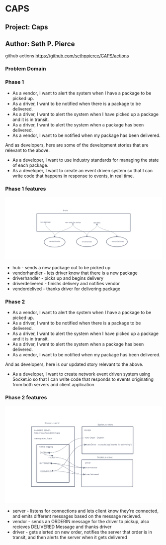 # CAPS

## Project: Caps

## Author: Seth P. Pierce

github actions <https://github.com/sethppierce/CAPS/actions>

### Problem Domain

### Phase 1

- As a vendor, I want to alert the system when I have a package to be picked up.
- As a driver, I want to be notified when there is a package to be delivered.
- As a driver, I want to alert the system when I have picked up a package and it is in transit.
- As a driver, I want to alert the system when a package has been delivered.
- As a vendor, I want to be notified when my package has been delivered.

And as developers, here are some of the development stories that are relevant to the above.

- As a developer, I want to use industry standards for managing the state of each package.
- As a developer, I want to create an event driven system so that I can write code that happens in response to events, in real time.

### Phase 1 features

![Phase 1](./assets/lab11.png)

- hub - sends a new package out to be picked up
- vendorhandler - lets driver know that there is a new package
- driverhandler - picks up and begins delivery
- driverdelivered - finishs delivery and notifies vendor
- vendordelived - thanks driver for delivering package

### Phase 2

- As a vendor, I want to alert the system when I have a package to be picked up.
- As a driver, I want to be notified when there is a package to be delivered.
- As a driver, I want to alert the system when I have picked up a package and it is in transit.
- As a driver, I want to alert the system when a package has been delivered.
- As a vendor, I want to be notified when my package has been delivered.

And as developers, here is our updated story relevant to the above.

- As a developer, I want to create network event driven system using Socket.io so that I can write code that responds to events originating from both servers and client application

### Phase 2 features

![Phase 2](./assets/Lab12.png)

- server - listens for connections and lets client know they're connected, and emits different messages based on the message recieved.
- vendor - sends an ORDERIN message for the driver to pickup, also recieves DELIVERED Message and thanks driver
- driver - gets alerted on new order, notifies the server that order is in transit, and then alerts the server when it gets delivered

